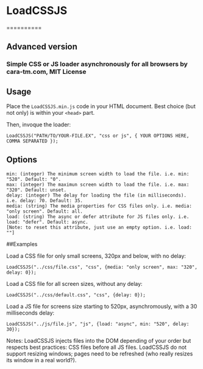 # LoadCSSJS 
==========

## Advanced version

### Simple CSS or JS loader asynchronously for all browsers by cara-tm.com, MIT License

## Usage

Place the `LoadCSSJS.min.js` code in your HTML document. Best choice (but not only) is within your `<head>` part.

Then, invoque the loader:

    LoadCSSJS("PATH/TO/YOUR-FILE.EX", "css or js", { YOUR OPTIONS HERE, COMMA SEPARATED }); 

## Options

    min: (integer) The minimum screen width to load the file. i.e. min: "520". Default: "0".
    max: (integer) The maximun screen width to load the file. i.e. max: "320". Default: unset.
    delay: (integer) The delay for loading the file (in milliseconds). i.e. delay: 70. Default: 35.
    media: (string) The media properties for CSS files only. i.e. media: "only screen". Default: all.
    load: (string) The async or defer attribute for JS files only. i.e. load: "defer". Default: async. 
    [Note: to reset this attribute, just use an empty option. i.e. load: ""]
    
##Examples

Load a CSS file for only small screens, 320px and below, with no delay:

    LoadCSSJS("../css/file.css", "css", {media: "only screen", max: "320", delay: 0});

Load a CSS file for all screen sizes, without any delay:

    LoadCSSJS("../css/default.css", "css", {delay: 0});

Load a JS file for screens size starting to 520px, asynchromously, with a 30 milliseconds delay:

    LoadCSSJS("../js/file.js", "js", {load: "async", min: "520", delay: 30});
    
Notes: LoadCSSJS injects files into the DOM depending of your order but respects best practices: CSS files before all JS files.
LoadCSSJS do not support resizing windows; pages need to be refreshed (who really resizes its window in a real world?).
